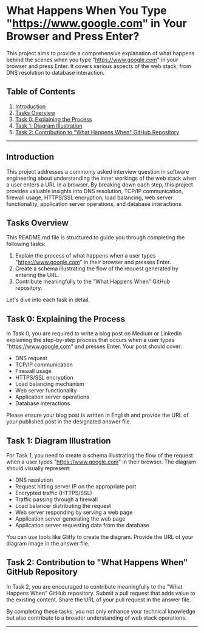 # What Happens When You Type "https://www.google.com" in Your Browser and Press Enter?

This project aims to provide a comprehensive explanation of what happens behind the scenes when you type "https://www.google.com" in your browser and press Enter. It covers various aspects of the web stack, from DNS resolution to database interaction.

## Table of Contents
1. [Introduction](#introduction)
2. [Tasks Overview](#tasks-overview)
3. [Task 0: Explaining the Process](#task-0-explaining-the-process)
4. [Task 1: Diagram Illustration](#task-1-diagram-illustration)
5. [Task 2: Contribution to "What Happens When" GitHub Repository](#task-2-contribution-to-what-happens-when-github-repository)

---

## Introduction
This project addresses a commonly asked interview question in software engineering about understanding the inner workings of the web stack when a user enters a URL in a browser. By breaking down each step, this project provides valuable insights into DNS resolution, TCP/IP communication, firewall usage, HTTPS/SSL encryption, load balancing, web server functionality, application server operations, and database interactions.

## Tasks Overview
This README.md file is structured to guide you through completing the following tasks:
1. Explain the process of what happens when a user types "https://www.google.com" in their browser and presses Enter.
2. Create a schema illustrating the flow of the request generated by entering the URL.
3. Contribute meaningfully to the "What Happens When" GitHub repository.

Let's dive into each task in detail.

## Task 0: Explaining the Process
In Task 0, you are required to write a blog post on Medium or LinkedIn explaining the step-by-step process that occurs when a user types "https://www.google.com" and presses Enter. Your post should cover:
- DNS request
- TCP/IP communication
- Firewall usage
- HTTPS/SSL encryption
- Load balancing mechanism
- Web server functionality
- Application server operations
- Database interactions

Please ensure your blog post is written in English and provide the URL of your published post in the designated answer file.

## Task 1: Diagram Illustration
For Task 1, you need to create a schema illustrating the flow of the request when a user types "https://www.google.com" in their browser. The diagram should visually represent:
- DNS resolution
- Request hitting server IP on the appropriate port
- Encrypted traffic (HTTPS/SSL)
- Traffic passing through a firewall
- Load balancer distributing the request
- Web server responding by serving a web page
- Application server generating the web page
- Application server requesting data from the database

You can use tools like Gliffy to create the diagram. Provide the URL of your diagram image in the answer file.

## Task 2: Contribution to "What Happens When" GitHub Repository
In Task 2, you are encouraged to contribute meaningfully to the "What Happens When" GitHub repository. Submit a pull request that adds value to the existing content. Share the URL of your pull request in the answer file.

By completing these tasks, you not only enhance your technical knowledge but also contribute to a broader understanding of web stack operations.

---
